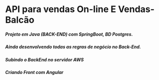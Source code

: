 # API para vendas On-line E Vendas-Balcão
##### Projeto em Java (BACK-END) com SpringBoot, BD Postgres.
##### Ainda desenvolvendo todas as regras de negócio no Back-End.
##### Subindo o BackEnd no servidor AWS

##### Criando Front com Angular


